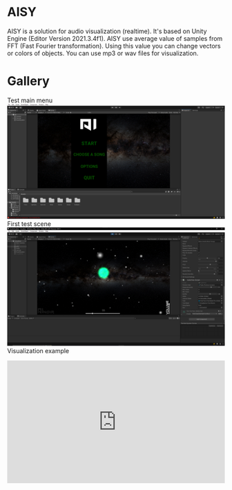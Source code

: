 # AISY
AISY is a solution for audio visualization (realtime). It's based on Unity Engine (Editor Version 2021.3.4f1). 
AISY use average value of samples from FFT (Fast Fourier transformation).
Using this value you can change vectors or colors of objects. You can use mp3 or wav files for visualization. 
# Gallery
Test main menu
<img src="gallery/main_menu.png">
First test scene
<img src="gallery/song_example.png">
Visualization example
<div style="width:100%;height:0px;position:relative;padding-bottom:56.250%;"><iframe src="https://streamable.com/e/fg7w1y" frameborder="0" width="100%" height="100%" allowfullscreen style="width:100%;height:100%;position:absolute;left:0px;top:0px;overflow:hidden;"></iframe></div>
